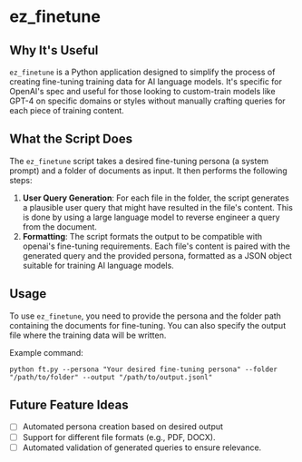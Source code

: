 # ez_finetune

## Why It's Useful
`ez_finetune` is a Python application designed to simplify the process of creating fine-tuning training data for AI language models. It's specific for OpenAI's spec and useful for those looking to custom-train models like GPT-4 on specific domains or styles without manually crafting queries for each piece of training content.

## What the Script Does
The `ez_finetune` script takes a desired fine-tuning persona (a system prompt) and a folder of documents as input. It then performs the following steps:
1. **User Query Generation**: For each file in the folder, the script generates a plausible user query that might have resulted in the file's content. This is done by using a large language model to reverse engineer a query from the document.
2. **Formatting**: The script formats the output to be compatible with openai's fine-tuning requirements. Each file's content is paired with the generated query and the provided persona, formatted as a JSON object suitable for training AI language models.

## Usage
To use `ez_finetune`, you need to provide the persona and the folder path containing the documents for fine-tuning. You can also specify the output file where the training data will be written.

Example command:
```shell
python ft.py --persona "Your desired fine-tuning persona" --folder "/path/to/folder" --output "/path/to/output.jsonl"
```

## Future Feature Ideas
- [ ] Automated persona creation based on desired output
- [ ] Support for different file formats (e.g., PDF, DOCX).
- [ ] Automated validation of generated queries to ensure relevance.
